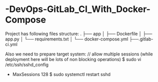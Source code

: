# -DevOps-GitLab_CI_With_Docker-Compose
Project has following files structure:
.
├── app
│   ├── Dockerfile
│   ├── app.py
│   └── requirements.txt
│   └── docker-compose.yml
├──.gitlab-ci.yml

Also we need to prepare target system:
// allow multiple sessions (while deployment here will be lots of non blocking operations)
$ sudo vi /etc/ssh/sshd_config 
- MaxSessions 128
$ sudo systemctl restart sshd
